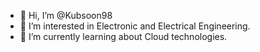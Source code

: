 - 👋 Hi, I’m @Kubsoon98
- 👀 I’m interested in Electronic and Electrical Engineering.
- 🌱 I’m currently learning about Cloud technologies.
<!---
Kubsoon98/Kubsoon98 is a ✨ special ✨ repository because its `README.md` (this file) appears on your GitHub profile.
You can click the Preview link to take a look at your changes.
--->
